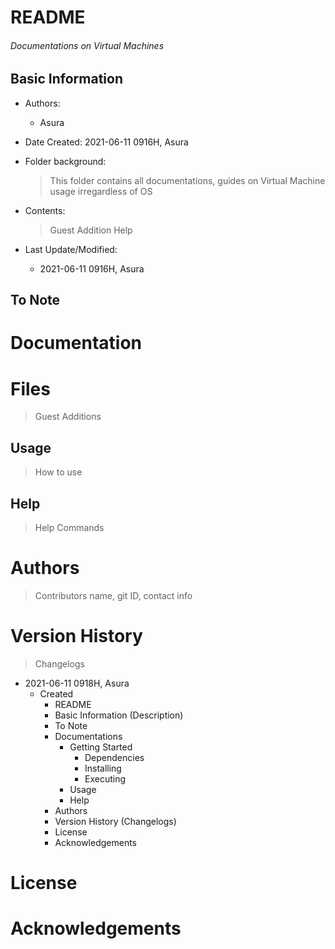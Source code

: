# README

<h6> Documentations on Virtual Machines </h6>

## Basic Information

* Authors: 

  * Asura

* Date Created: 2021-06-11 0916H, Asura

* Folder background:

  > This folder contains all documentations, guides on Virtual Machine usage irregardless of OS
  
* Contents:

  > Guest Addition Help
  
* Last Update/Modified:
  * 2021-06-11 0916H, Asura



## To Note



# Documentation

# Files

> Guest Additions


## Usage

> How to use



## Help

> Help Commands



# Authors

> Contributors name, git ID, contact info


# Version History

>  Changelogs

* 2021-06-11 0918H, Asura
  * Created 
    * README
    * Basic Information (Description)
    * To Note
    * Documentations
      * Getting Started
        * Dependencies
        * Installing
        * Executing
      * Usage
      * Help
    * Authors
    * Version History (Changelogs)
    * License
    * Acknowledgements



# License



# Acknowledgements

